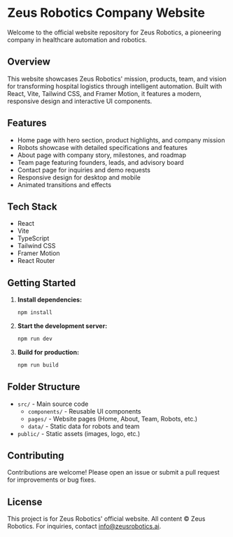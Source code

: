 # Zeus Robotics Company Website

Welcome to the official website repository for Zeus Robotics, a pioneering company in healthcare automation and robotics.

## Overview

This website showcases Zeus Robotics' mission, products, team, and vision for transforming hospital logistics through intelligent automation. Built with React, Vite, Tailwind CSS, and Framer Motion, it features a modern, responsive design and interactive UI components.

## Features

- Home page with hero section, product highlights, and company mission
- Robots showcase with detailed specifications and features
- About page with company story, milestones, and roadmap
- Team page featuring founders, leads, and advisory board
- Contact page for inquiries and demo requests
- Responsive design for desktop and mobile
- Animated transitions and effects

## Tech Stack

- React
- Vite
- TypeScript
- Tailwind CSS
- Framer Motion
- React Router

## Getting Started

1. **Install dependencies:**
   ```bash
   npm install
   ```
2. **Start the development server:**
   ```bash
   npm run dev
   ```
3. **Build for production:**
   ```bash
   npm run build
   ```

## Folder Structure

- `src/` - Main source code
  - `components/` - Reusable UI components
  - `pages/` - Website pages (Home, About, Team, Robots, etc.)
  - `data/` - Static data for robots and team
- `public/` - Static assets (images, logo, etc.)

## Contributing

Contributions are welcome! Please open an issue or submit a pull request for improvements or bug fixes.

## License

This project is for Zeus Robotics' official website. All content © Zeus Robotics. For inquiries, contact info@zeusrobotics.ai.
